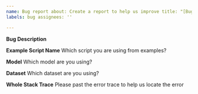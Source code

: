 ```yaml
---
name: Bug report about: Create a report to help us improve title: "[Bug Report] "
labels: bug assignees: ''

---
```


**Bug Description**

**Example Script Name**
Which script you are using from examples?

**Model**
Which model are you using?

**Dataset**
Which dataset are you using?

**Whole Stack Trace**
Please past the error trace to help us locate the error

